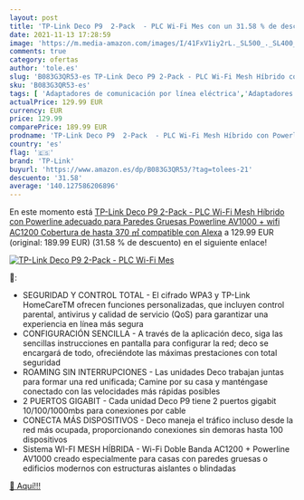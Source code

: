 ```yaml
---
layout: post
title: 'TP-Link Deco P9  2-Pack  - PLC Wi-Fi Mes con un 31.58 % de descuento'
date: 2021-11-13 17:28:59
image: 'https://m.media-amazon.com/images/I/41FxV1iy2rL._SL500_._SL400_.jpg'
comments: true
category: ofertas
author: 'tole.es'
slug: 'B083G3QR53-es TP-Link Deco P9 2-Pack - PLC Wi-Fi Mesh Híbrido con...'
sku: 'B083G3QR53-es'
tags: [ 'Adaptadores de comunicación por línea eléctrica','Adaptadores de red','Dispositivos de red','Informática','alexa','tp-link', ]
actualPrice: 129.99 EUR
currency: EUR
price: 129.99
comparePrice: 189.99 EUR
prodname: 'TP-Link Deco P9  2-Pack  - PLC Wi-Fi Mesh Híbrido con Powerline  adecuado para Paredes Gruesas  Powerline AV1000 + wifi AC1200 Cobertura de hasta 370 ㎡  compatible con Alexa'
country: 'es'
flag: '🇪🇸'
brand: 'TP-Link'
buyurl: 'https://www.amazon.es/dp/B083G3QR53/?tag=tolees-21'
descuento: '31.58'
average: '140.127586206896'
---
```


En este momento está [TP-Link Deco P9  2-Pack  - PLC Wi-Fi Mesh Híbrido con Powerline  adecuado para Paredes Gruesas  Powerline AV1000 + wifi AC1200 Cobertura de hasta 370 ㎡  compatible con Alexa](https://www.amazon.es/dp/B083G3QR53/?tag=tolees-21) a 129.99 EUR (original: 189.99 EUR) (31.58 %  de descuento) en el siguiente enlace!

[![TP-Link Deco P9  2-Pack  - PLC Wi-Fi Mes](https://m.media-amazon.com/images/I/41FxV1iy2rL._SL500_._SL400_.jpg)](https://www.amazon.es/dp/B083G3QR53/?tag=tolees-21)

🔎:

- SEGURIDAD Y CONTROL TOTAL - El cifrado WPA3 y TP-Link HomeCareTM ofrecen funciones personalizadas, que incluyen control parental, antivirus y calidad de servicio (QoS) para garantizar una experiencia en línea más segura
- CONFIGURACIÓN SENCILLA - A través de la aplicación deco, siga las sencillas instrucciones en pantalla para configurar la red; deco se encargará de todo, ofreciéndote las máximas prestaciones con total seguridad
- ROAMING SIN INTERRUPCIONES - Las unidades Deco trabajan juntas para formar una red unificada; Camine por su casa y manténgase conectado con las velocidades más rápidas posibles
- 2 PUERTOS GIGABIT - Cada unidad Deco P9 tiene 2 puertos gigabit 10/100/1000mbs para conexiones por cable
- CONECTA MÁS DISPOSITIVOS - Deco maneja el tráfico incluso desde la red más ocupada, proporcionando conexiones sin demoras hasta 100 dispositivos
- Sistema WI-FI MESH HÍBRIDA - Wi-Fi Doble Banda AC1200 + Powerline AV1000 creado especialmente para casas con paredes gruesas o edificios modernos con estructuras aislantes o blindadas

[🛒 Aquí!!!](https://www.amazon.es/dp/B083G3QR53/?tag=tolees-21)
